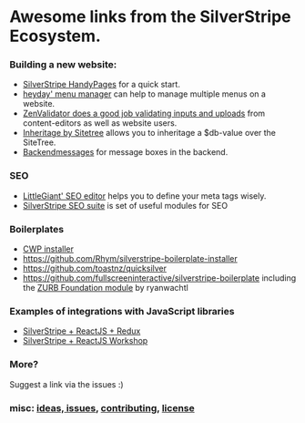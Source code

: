# Awesome links from the SilverStripe Ecosystem.

### Building a new website:

* [SilverStripe HandyPages](https://github.com/friendsofsilverstripe/handypages "HandyPages is a set of useful modules and PHP classes") for a quick start.
* [heyday' menu manager](https://github.com/heyday/silverstripe-menumanager "Manage multiple SilverStripe menus on one website") can help to manage multiple menus on a website.
* [ZenValidator does a good job validating inputs and uploads](https://github.com/sheadawson/silverstripe-zenvalidator "ZenValidator is used for most validation") from content-editors as well as website users.
* [Inheritage by Sitetree](https://github.com/friendsofsilverstripe/inheritage-by-sitetree "Allows to inherit a value from parent pages in the SiteTree") allows you to inheritage a $db-value over the SiteTree.
* [Backendmessages](https://github.com/friendsofsilverstripe/backendmessages#usage "DRY generation of message boxes in the CMS.") for message boxes in the backend.

### SEO

* [LittleGiant' SEO editor](https://github.com/Little-Giant/silverstripe-seo-editor "SEO editor for SilverStripe") helps you to define your meta tags wisely.
* [SilverStripe SEO suite](https://github.com/friendsofsilverstripe/seo-suite "SEO modules for SilverStripe") is set of useful modules for SEO

### Boilerplates

* [CWP installer](https://gitlab.cwp.govt.nz/cwp/cwp-installer.git "git clone this url")
* https://github.com/Rhym/silverstripe-boilerplate-installer
* https://github.com/toastnz/quicksilver
* https://github.com/fullscreeninteractive/silverstripe-boilerplate including the [ZURB Foundation module](https://github.com/ryanwachtl/silverstripe-foundation) by ryanwachtl

### Examples of integrations with JavaScript libraries

* [SilverStripe + ReactJS + Redux](https://github.com/stevie-mayhew/silverstripe-redux-example "stevie-mayhew/silverstripe-redux-example")
* [SilverStripe + ReactJS Workshop](https://github.com/flashbackzoo/silverstripe-reactjs-workshop "Flashbackzoo' ReactJS workshop")

### More?

Suggest a link via the issues :)

### misc: [ideas, issues](https://github.com/spekulatius/awesome-silverstripe/issues), [contributing](https://github.com/spekulatius/awesome-silverstripe/blob/master/CONTRIBUTING.md), [license](https://github.com/spekulatius/awesome-silverstripe/blob/master/license.md)
